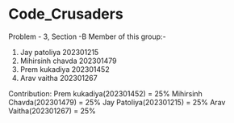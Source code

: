 # Code_Crusaders
Problem - 3, Section -B 
Member of this group:-
1. Jay patoliya     202301215
2. Mihirsinh chavda 202301479
3. Prem kukadiya    202301452
4. Arav vaitha      202301267

Contribution: 
Prem kukadiya(202301452) = 25%
Mihirsinh Chavda(202301479) = 25%
Jay Patoliya(202301215) = 25%
Arav Vaitha(202301267) = 25%